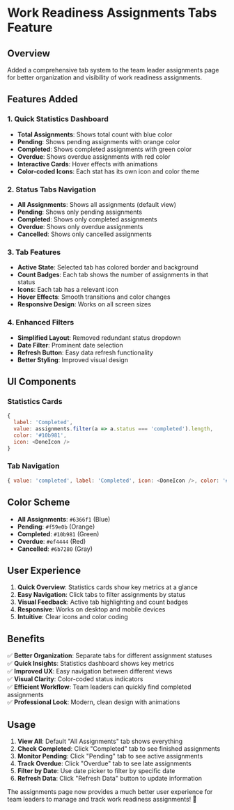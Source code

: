 # Work Readiness Assignments Tabs Feature

## Overview
Added a comprehensive tab system to the team leader assignments page for better organization and visibility of work readiness assignments.

## Features Added

### 1. **Quick Statistics Dashboard**
- **Total Assignments**: Shows total count with blue color
- **Pending**: Shows pending assignments with orange color  
- **Completed**: Shows completed assignments with green color
- **Overdue**: Shows overdue assignments with red color
- **Interactive Cards**: Hover effects with animations
- **Color-coded Icons**: Each stat has its own icon and color theme

### 2. **Status Tabs Navigation**
- **All Assignments**: Shows all assignments (default view)
- **Pending**: Shows only pending assignments
- **Completed**: Shows only completed assignments  
- **Overdue**: Shows only overdue assignments
- **Cancelled**: Shows only cancelled assignments

### 3. **Tab Features**
- **Active State**: Selected tab has colored border and background
- **Count Badges**: Each tab shows the number of assignments in that status
- **Icons**: Each tab has a relevant icon
- **Hover Effects**: Smooth transitions and color changes
- **Responsive Design**: Works on all screen sizes

### 4. **Enhanced Filters**
- **Simplified Layout**: Removed redundant status dropdown
- **Date Filter**: Prominent date selection
- **Refresh Button**: Easy data refresh functionality
- **Better Styling**: Improved visual design

## UI Components

### Statistics Cards
```javascript
{ 
  label: 'Completed', 
  value: assignments.filter(a => a.status === 'completed').length, 
  color: '#10b981',
  icon: <DoneIcon />
}
```

### Tab Navigation
```javascript
{ value: 'completed', label: 'Completed', icon: <DoneIcon />, color: '#10b981' }
```

## Color Scheme
- **All Assignments**: `#6366f1` (Blue)
- **Pending**: `#f59e0b` (Orange)  
- **Completed**: `#10b981` (Green)
- **Overdue**: `#ef4444` (Red)
- **Cancelled**: `#6b7280` (Gray)

## User Experience
1. **Quick Overview**: Statistics cards show key metrics at a glance
2. **Easy Navigation**: Click tabs to filter assignments by status
3. **Visual Feedback**: Active tab highlighting and count badges
4. **Responsive**: Works on desktop and mobile devices
5. **Intuitive**: Clear icons and color coding

## Benefits
✅ **Better Organization**: Separate tabs for different assignment statuses  
✅ **Quick Insights**: Statistics dashboard shows key metrics  
✅ **Improved UX**: Easy navigation between different views  
✅ **Visual Clarity**: Color-coded status indicators  
✅ **Efficient Workflow**: Team leaders can quickly find completed assignments  
✅ **Professional Look**: Modern, clean design with animations  

## Usage
1. **View All**: Default "All Assignments" tab shows everything
2. **Check Completed**: Click "Completed" tab to see finished assignments
3. **Monitor Pending**: Click "Pending" tab to see active assignments
4. **Track Overdue**: Click "Overdue" tab to see late assignments
5. **Filter by Date**: Use date picker to filter by specific date
6. **Refresh Data**: Click "Refresh Data" button to update information

The assignments page now provides a much better user experience for team leaders to manage and track work readiness assignments! 🎯


















